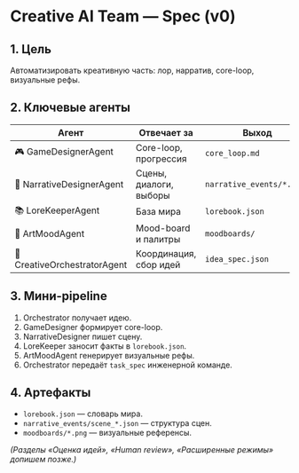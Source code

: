 # Creative AI Team — Spec (v0)

## 1. Цель
Автоматизировать креативную часть: лор, нарратив, core-loop, визуальные рефы.

## 2. Ключевые агенты
| Агент | Отвечает за | Выход |
|-------|-------------|-------|
| 🎮 GameDesignerAgent | Core-loop, прогрессия | `core_loop.md` |
| 📖 NarrativeDesignerAgent | Сцены, диалоги, выборы | `narrative_events/*.json` |
| 📚 LoreKeeperAgent | База мира | `lorebook.json` |
| 🎨 ArtMoodAgent | Mood-board и палитры | `moodboards/` |
| 🧠 CreativeOrchestratorAgent | Координация, сбор идей | `idea_spec.json` |

## 3. Мини-pipeline
1. Orchestrator получает идею.  
2. GameDesigner формирует core-loop.  
3. NarrativeDesigner пишет сцену.  
4. LoreKeeper заносит факты в `lorebook.json`.  
5. ArtMoodAgent генерирует визуальные рефы.  
6. Orchestrator передаёт `task_spec` инженерной команде.

## 4. Артефакты
* `lorebook.json` — словарь мира.  
* `narrative_events/scene_*.json` — структура сцен.  
* `moodboards/*.png` — визуальные референсы.

*(Разделы «Оценка идей», «Human review», «Расширенные режимы» допишем позже.)*
